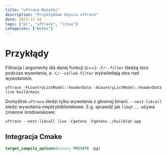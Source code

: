 ```yaml
---
title: "uftrace Notatki"
description: "Przykłądowe Użycia uftrace"
date: 2023-11-20
tags: ["pl", "uftrace", "linux"]
categories: ["Notes"]
---
```


# Przykłądy

Filtracja i argumenty dla danej funkcji (c++): `-F/--filter` śledzą stos podczas wywołania, a `-C/--called-filter` wyśwlietlają stos nad wywołaniem.

```
uftrace -FCountryListModel::headerData -ACountryListModel::headerData live build/main
```

Domyślnie `uftrace` śledzi tylko wywołania z głownej binarii. `--nest-libcall` śledzi wywołania międzybibliotekowe. E.g. sprawdź jak `libqt...` używa zmienne środowiskowe:

```
uftrace --nest-libcall live -Cgetenv -Fgetenv ./build/qt-app
```

## Integracja Cmake

```cmake
target_compile_options(binary PRIVATE -pg)
```
